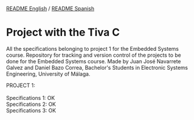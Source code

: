 [README English](https://github.com/danibcor/Proyecto1_TivaC/blob/main/README.md) / [README Spanish](https://github.com/danibcor/Proyecto1_TivaC/blob/main/README_SP.md)
# Project with the Tiva C 
All the specifications belonging to project 1 for the Embedded Systems course.
Repository for tracking and version control of the projects to be done for the Embedded Systems course.
Made by Juan José Navarrete Galvez and Daniel Bazo Correa, Bachelor's Students in Electronic Systems Engineering, University of Málaga.


PROJECT 1: </br></br>
Specifications 1: OK </br>
Specifications 2: OK </br>
Specifications 3: OK </br>
